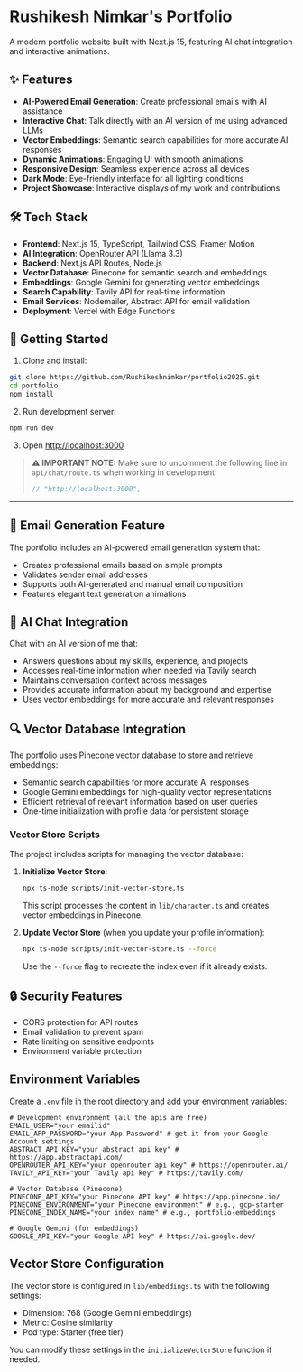 # Rushikesh Nimkar's Portfolio

A modern portfolio website built with Next.js 15, featuring AI chat integration and interactive animations.

## ✨ Features

- **AI-Powered Email Generation**: Create professional emails with AI assistance
- **Interactive Chat**: Talk directly with an AI version of me using advanced LLMs
- **Vector Embeddings**: Semantic search capabilities for more accurate AI responses
- **Dynamic Animations**: Engaging UI with smooth animations
- **Responsive Design**: Seamless experience across all devices
- **Dark Mode**: Eye-friendly interface for all lighting conditions
- **Project Showcase**: Interactive displays of my work and contributions


## 🛠️ Tech Stack

- **Frontend**: Next.js 15, TypeScript, Tailwind CSS, Framer Motion
- **AI Integration**: OpenRouter API (Llama 3.3)
- **Backend**: Next.js API Routes, Node.js
- **Vector Database**: Pinecone for semantic search and embeddings
- **Embeddings**: Google Gemini for generating vector embeddings
- **Search Capability**: Tavily API for real-time information
- **Email Services**: Nodemailer, Abstract API for email validation
- **Deployment**: Vercel with Edge Functions


## 🚀 Getting Started

1. Clone and install:
```bash
git clone https://github.com/Rushikeshnimkar/portfolio2025.git
cd portfolio
npm install
```

2. Run development server:
```bash
npm run dev
```
3. Open [http://localhost:3000](http://localhost:3000)

> **⚠️ IMPORTANT NOTE:** Make sure to uncomment the following line in `api/chat/route.ts` when working in development:
> ```javascript
> // "http://localhost:3000",
> ```

---
## 📧 Email Generation Feature

The portfolio includes an AI-powered email generation system that:
- Creates professional emails based on simple prompts
- Validates sender email addresses
- Supports both AI-generated and manual email composition
- Features elegant text generation animations

## 💬 AI Chat Integration

Chat with an AI version of me that:
- Answers questions about my skills, experience, and projects
- Accesses real-time information when needed via Tavily search
- Maintains conversation context across messages
- Provides accurate information about my background and expertise
- Uses vector embeddings for more accurate and relevant responses

## 🔍 Vector Database Integration

The portfolio uses Pinecone vector database to store and retrieve embeddings:
- Semantic search capabilities for more accurate AI responses
- Google Gemini embeddings for high-quality vector representations
- Efficient retrieval of relevant information based on user queries
- One-time initialization with profile data for persistent storage

### Vector Store Scripts

The project includes scripts for managing the vector database:

1. **Initialize Vector Store**:
   ```bash
   npx ts-node scripts/init-vector-store.ts
   ```
   This script processes the content in `lib/character.ts` and creates vector embeddings in Pinecone.

2. **Update Vector Store** (when you update your profile information):
   ```bash
   npx ts-node scripts/init-vector-store.ts --force
   ```
   Use the `--force` flag to recreate the index even if it already exists.


## 🔒 Security Features

- CORS protection for API routes
- Email validation to prevent spam
- Rate limiting on sensitive endpoints
- Environment variable protection


## Environment Variables

Create a `.env` file in the root directory and add your environment variables:

```env
# Development environment (all the apis are free)
EMAIL_USER="your emailid"
EMAIL_APP_PASSWORD="your App Password" # get it from your Google Account settings
ABSTRACT_API_KEY="your abstract api key" # https://app.abstractapi.com/
OPENROUTER_API_KEY="your openrouter api key" # https://openrouter.ai/
TAVILY_API_KEY="your Tavily api key" # https://tavily.com/

# Vector Database (Pinecone)
PINECONE_API_KEY="your Pinecone API key" # https://app.pinecone.io/
PINECONE_ENVIRONMENT="your Pinecone environment" # e.g., gcp-starter
PINECONE_INDEX_NAME="your index name" # e.g., portfolio-embeddings

# Google Gemini (for embeddings)
GOOGLE_API_KEY="your Google API key" # https://ai.google.dev/
```

## Vector Store Configuration

The vector store is configured in `lib/embeddings.ts` with the following settings:
- Dimension: 768 (Google Gemini embeddings)
- Metric: Cosine similarity
- Pod type: Starter (free tier)

You can modify these settings in the `initializeVectorStore` function if needed.
